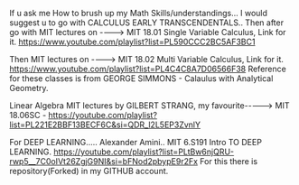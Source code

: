 If u ask me How to brush up my Math Skills/understandings... I would suggest u to go with CALCULUS EARLY TRANSCENDENTALS.. 
Then after go with MIT lectures on ----> MIT 18.01 Single Variable Calculus, Link for it.         https://www.youtube.com/playlist?list=PL590CCC2BC5AF3BC1

Then MIT lectures on ----> MIT 18.02 Multi Variable Calculus, Link for it.     https://www.youtube.com/playlist?list=PL4C4C8A7D06566F38
Reference for these classes is from GEORGE SIMMONS - Calaulus with Analytical Geometry.

Linear Algebra MIT lectures by GILBERT STRANG, my favourite-----> MIT 18.06SC -  https://youtube.com/playlist?list=PL221E2BBF13BECF6C&si=QDR_l2L5EP3ZvnlY

For DEEP LEARNING..... Alexander Amini.. MIT 6.S191 Intro TO DEEP LEARNING.  https://youtube.com/playlist?list=PLtBw6njQRU-rwp5__7C0oIVt26ZgjG9NI&si=bFNod2pbypE9r2Fx
For this there is repository(Forked) in my GITHUB account.




